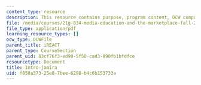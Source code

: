 ```yaml
---
content_type: resource
description: This resource contains purpose, program content, OCW component, and sustainability.
file: /media/courses/21g-034-media-education-and-the-marketplace-fall-2005/f850a37325e87bee6298b4c6b153733a_MIT21G_034F05_introtoprog.pdf
file_type: application/pdf
learning_resource_types: []
ocw_type: OCWFile
parent_title: iREACT
parent_type: CourseSection
parent_uid: 83cf76f3-ed90-5f50-cad3-890fb1bfdfce
resourcetype: Document
title: Intro-jamira
uid: f850a373-25e8-7bee-6298-b4c6b153733a
---
```

